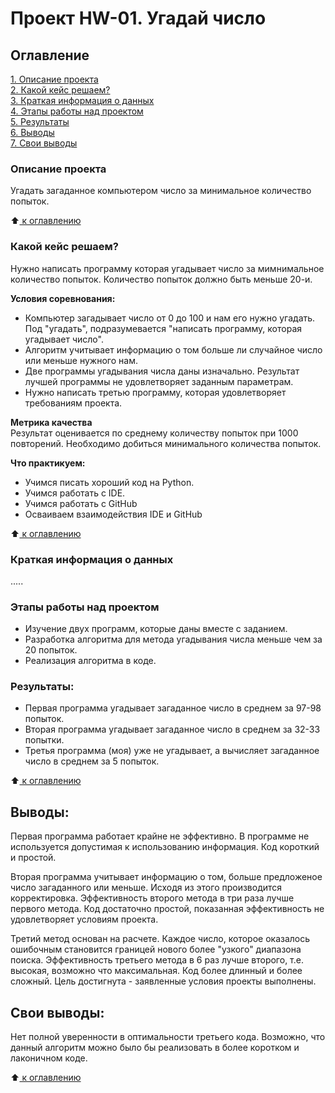 # Проект HW-01. Угадай число

## Оглавление
[1. Описание проекта](https://github.com/Nikiv76/sf_ds2025/blob/main/project_HW-01/README.md#Описание-проекта)   
[2. Какой кейс решаем?](https://github.com/Nikiv76/sf_ds2025/blob/main/project_HW-01/README.md#Какой-кейс-решаем)     
[3. Краткая информация о данных](https://github.com/Nikiv76/sf_ds2025/blob/main/project_HW-01/README.md#Краткая-информация-о-данных)   
[4. Этапы работы над проектом](https://github.com/Nikiv76/sf_ds2025/blob/main/project_HW-01/README.md#Этапы-работы-над-проектом)  
[5. Результаты](https://github.com/Nikiv76/sf_ds2025/blob/main/project_HW-01/README.md#Результат)   
[6. Выводы](https://github.com/Nikiv76/sf_ds2025/blob/main/project_HW-01/README.md#Выводы)   
[7. Свои выводы](https://github.com/Nikiv76/sf_ds2025/blob/main/project_HW-01/README.md#Свои-выводы)

### Описание проекта
Угадать загаданное компьютером число за минимальное количество попыток. 

:arrow_up:[ к оглавлению](https://github.com/Nikiv76/sf_ds2025/blob/main/project_HW-01/README.md#Оглавление)

### Какой кейс решаем?
Нужно написать программу которая угадывает число за мимнимальное количество попыток. Количество попыток должно быть меньше 20-и.

**Условия соревнования:**

- Компьютер загадывает число от 0 до 100 и нам его нужно угадать. Под "угадать", подразумевается "написать программу, которая угадывает число".
- Алгоритм учитывает информацию о том больше ли случайное число или меньше нужного нам.
- Две программы угадывания числа даны изначально. Результат лучшей программы не удовлетворяет заданным параметрам. 
- Нужно написать третью программу, которая удовлетворяет требованиям проекта.

**Метрика качества**   
Результат оценивается по среднему количеству попыток при 1000 повторений. Необходимо добиться минимального количества попыток.

**Что практикуем:**

- Учимся писать хороший код на Python.
- Учимся работать с IDE.
- Учимся работать с GitHub
- Осваиваем взаимодействия IDE и GitHub

:arrow_up:[ к оглавлению](https://github.com/Nikiv76/sf_ds2025/blob/main/project_HW-01/README.md#Оглавление)

### Краткая информация о данных
.....


### Этапы работы над проектом
- Изучение двух программ, которые даны вместе с заданием. 
- Разработка алгоритма для метода угадывания числа меньше чем за 20 попыток.
- Реализация алгоритма в коде. 


### Результаты:
- Первая программа угадывает загаданное число в среднем за 97-98 попыток.
- Вторая программа угадывает загаданное число в среднем за 32-33 попытки.
- Третья программа (моя) уже не угадывает, а вычисляет загаданное число в среднем за 5 попыток.

:arrow_up:[ к оглавлению](https://github.com/Nikiv76/sf_ds2025/blob/main/project_HW-01/README.md#Оглавление)


## Выводы:
Первая программа работает крайне не эффективно. В программе не используется допустимая к использованию информация. Код короткий и простой.

Вторая программа учитывает информацию о том, больше предложеное число загаданного или меньше. Исходя из этого производится корректировка. Эффективность второго метода в три раза лучше первого метода. Код достаточно простой, показанная эффективность не удовлетворяет условиям проекта.

Третий метод основан на расчете. Каждое число, которое оказалось ошибочным становится границей нового более "узкого" диапазона поиска. Эффективность третьего метода в 6 раз лучше второго, т.е. высокая, возможно что максимальная. Код более длинный и более сложный. Цель достигнута - заявленные условия проекты выполнены.

## Свои выводы:
Нет полной уверенности в оптимальности третьего кода.
Возможно, что данный алгоритм можно было бы реализовать в более коротком и лаконичном коде.

:arrow_up:[ к оглавлению](https://github.com/Nikiv76/sf_ds2025/blob/main/project_HW-01/README.md#Оглавление)